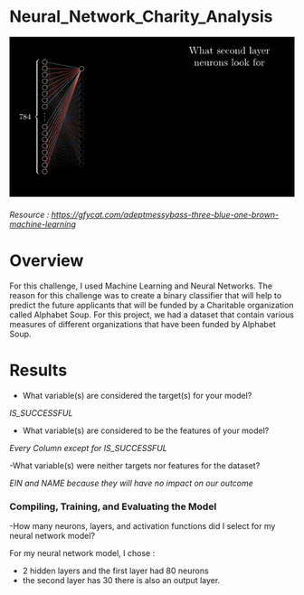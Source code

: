 # Neural_Network_Charity_Analysis
![img](https://github.com/Edgarhv/Neural_Network_Charity_Analysis/blob/3437127621d08738e7d1d9087d7650f064703893/AdeptMessyBass-mobile.gif)

###### Resource : https://gfycat.com/adeptmessybass-three-blue-one-brown-machine-learning

# Overview

For this challenge, I used Machine Learning and Neural Networks. The reason for this challenge was to create a binary classifier that will help to predict the future applicants that will be funded by a Charitable organization called Alphabet Soup. For this project, we had a dataset that contain various measures of different organizations that have been funded by Alphabet Soup.

# Results

-	What variable(s) are considered the target(s) for your model? 

*IS_SUCCESSFUL* 

- What variable(s) are considered to be the features of your model?

*Every Column except for IS_SUCCESSFUL*

-What variable(s) were neither targets nor features for the dataset?

*EIN and NAME because they will have no impact on our outcome*

### Compiling, Training, and Evaluating the Model

-How many neurons, layers, and activation functions did I select for my neural network model?

For my neural network model, I chose :
- 2 hidden layers and the first layer had 80 neurons
- the second layer has 30 there is also an output layer. 

